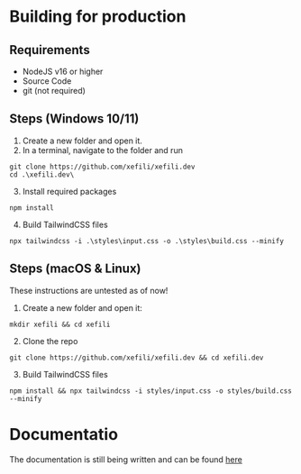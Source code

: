 # Building for production

## Requirements

- NodeJS v16 or higher
- Source Code
- git (not required)

## Steps (Windows 10/11)

1. Create a new folder and open it.
2. In a terminal, navigate to the folder and run 
```shell
git clone https://github.com/xefili/xefili.dev
cd .\xefili.dev\
```
3. Install required packages
```shell
npm install
```
4. Build TailwindCSS files
```shell
npx tailwindcss -i .\styles\input.css -o .\styles\build.css --minify
```

## Steps (macOS & Linux)

These instructions are untested as of now!

1. Create a new folder and open it:
```shell
mkdir xefili && cd xefili
```
2. Clone the repo
```shell
git clone https://github.com/xefili/xefili.dev && cd xefili.dev
```
3. Build TailwindCSS files
```shell
npm install && npx tailwindcss -i styles/input.css -o styles/build.css --minify
```

# Documentatio

The documentation is still being written and can be found [here](https://xefili.dev/docs)